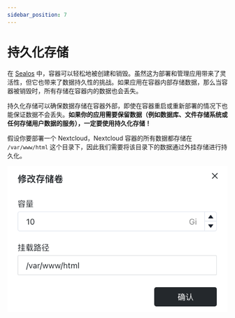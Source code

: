 ```yaml
---
sidebar_position: 7
---
```


# 持久化存储

在 [Sealos](https://cloud.sealos.io) 中，容器可以轻松地被创建和销毁。虽然这为部署和管理应用带来了灵活性，但它也带来了数据持久性的挑战。如果应用在容器内部存储数据，那么当容器被销毁时，所有存储在容器内的数据也会丢失。

持久化存储可以确保数据存储在容器外部，即使在容器重启或重新部署的情况下也能保证数据不会丢失。**如果你的应用需要保留数据（例如数据库、文件存储系统或任何存储用户数据的服务），一定要使用持久化存储！**

假设你要部署一个 Nextcloud，Nextcloud 容器的所有数据都存储在 `/var/www/html` 这个目录下，因此我们需要将该目录下的数据通过外挂存储进行持久化。

![](./images/persistent-volume.png)